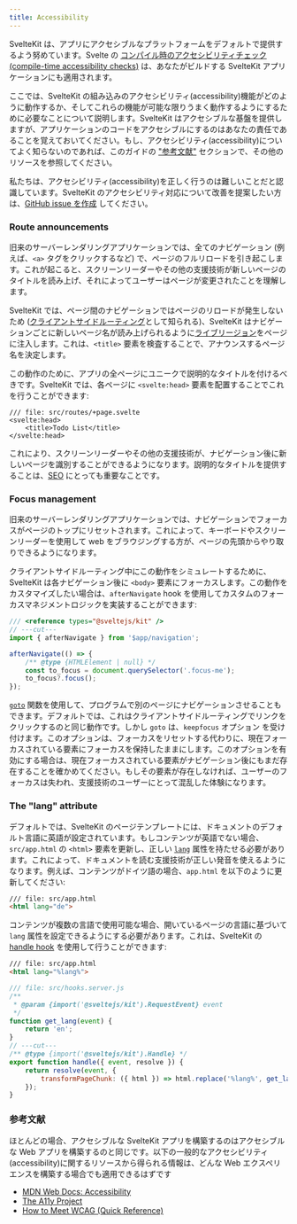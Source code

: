 ```yaml
---
title: Accessibility
---
```


SvelteKit は、アプリにアクセシブルなプラットフォームをデフォルトで提供するよう努めています。Svelte の [コンパイル時のアクセシビリティチェック(compile-time accessibility checks)](https://svelte.jp/docs#accessibility-warnings) は、あなたがビルドする SvelteKit アプリケーションにも適用されます。

ここでは、SvelteKit の組み込みのアクセシビリティ(accessibility)機能がどのように動作するか、そしてこれらの機能が可能な限りうまく動作するようにするために必要なことについて説明します。SvelteKit はアクセシブルな基盤を提供しますが、アプリケーションのコードをアクセシブルにするのはあなたの責任であることを覚えておいてください。もし、アクセシビリティ(accessibility)についてよく知らないのであれば、このガイドの ["参考文献"](/docs/accessibility#further-reading) セクションで、その他のリソースを参照してください。

私たちは、アクセシビリティ(accessibility)を正しく行うのは難しいことだと認識しています。SvelteKit のアクセシビリティ対応について改善を提案したい方は、[GitHub issue を作成](https://github.com/sveltejs/kit/issues) してください。

### Route announcements

旧来のサーバーレンダリングアプリケーションでは、全てのナビゲーション (例えば、`<a>` タグをクリックするなど) で、ページのフルリロードを引き起こします。これが起こると、スクリーンリーダーやその他の支援技術が新しいページのタイトルを読み上げ、それによってユーザーはページが変更されたことを理解します。

SvelteKit では、ページ間のナビゲーションではページのリロードが発生しないため ([クライアントサイドルーティング](/docs/glossary#routing)として知られる)、SvelteKit はナビゲーションごとに新しいページ名が読み上げられるように[ライブリージョン](https://developer.mozilla.org/ja/docs/Web/Accessibility/ARIA/ARIA_Live_Regions)をページに注入します。これは、`<title>` 要素を検査することで、アナウンスするページ名を決定します。

この動作のために、アプリの全ページにユニークで説明的なタイトルを付けるべきです。SvelteKit では、各ページに `<svelte:head>` 要素を配置することでこれを行うことができます:

```svelte
/// file: src/routes/+page.svelte
<svelte:head>
	<title>Todo List</title>
</svelte:head>
```

これにより、スクリーンリーダーやその他の支援技術が、ナビゲーション後に新しいページを識別することができるようになります。説明的なタイトルを提供することは、[SEO](/docs/seo#manual-setup-title-and-meta) にとっても重要なことです。

### Focus management

旧来のサーバーレンダリングアプリケーションでは、ナビゲーションでフォーカスがページのトップにリセットされます。これによって、キーボードやスクリーンリーダーを使用して web をブラウジングする方が、ページの先頭からやり取りできるようになります。

クライアントサイドルーティング中にこの動作をシミュレートするために、SvelteKit は各ナビゲーション後に `<body>` 要素にフォーカスします。この動作をカスタマイズしたい場合は、`afterNavigate` hook を使用してカスタムのフォーカスマネジメントロジックを実装することができます:

```js
/// <reference types="@sveltejs/kit" />
// ---cut---
import { afterNavigate } from '$app/navigation';

afterNavigate(() => {
	/** @type {HTMLElement | null} */
	const to_focus = document.querySelector('.focus-me');
	to_focus?.focus();
});
```

[`goto`](/docs/modules#$app-navigation-goto) 関数を使用して、プログラムで別のページにナビゲーションさせることもできます。デフォルトでは、これはクライアントサイドルーティングでリンクをクリックするのと同じ動作です。しかし `goto` は、`keepfocus` オプション を受け付けます。このオプションは、フォーカスをリセットする代わりに、現在フォーカスされている要素にフォーカスを保持したままにします。このオプションを有効にする場合は、現在フォーカスされている要素がナビゲーション後にもまだ存在することを確かめてください。もしその要素が存在しなければ、ユーザーのフォーカスは失われ、支援技術のユーザーにとって混乱した体験になります。

### The "lang" attribute

デフォルトでは、SvelteKit のページテンプレートには、ドキュメントのデフォルト言語に英語が設定されています。もしコンテンツが英語でない場合、`src/app.html` の `<html>` 要素を更新し、正しい [`lang`](https://developer.mozilla.org/ja/docs/Web/HTML/Global_attributes/lang#accessibility) 属性を持たせる必要があります。これによって、ドキュメントを読む支援技術が正しい発音を使えるようになります。例えば、コンテンツがドイツ語の場合、`app.html` を以下のように更新してください:

```html
/// file: src/app.html
<html lang="de">
```

コンテンツが複数の言語で使用可能な場合、開いているページの言語に基づいて `lang` 属性を設定できるようにする必要があります。これは、SvelteKit の [handle hook](/docs/hooks#server-hooks-handle) を使用して行うことができます:

```html
/// file: src/app.html
<html lang="%lang%">
```

```js
/// file: src/hooks.server.js
/**
 * @param {import('@sveltejs/kit').RequestEvent} event
 */
function get_lang(event) {
	return 'en';
}
// ---cut---
/** @type {import('@sveltejs/kit').Handle} */
export function handle({ event, resolve }) {
	return resolve(event, {
		transformPageChunk: ({ html }) => html.replace('%lang%', get_lang(event))
	});
}
```

### 参考文献

ほとんどの場合、アクセシブルな SvelteKit アプリを構築するのはアクセシブルな Web アプリを構築するのと同じです。以下の一般的なアクセシビリティ(accessibility)に関するリソースから得られる情報は、どんな Web エクスペリエンスを構築する場合でも適用できるはずです

- [MDN Web Docs: Accessibility](https://developer.mozilla.org/en-US/docs/Learn/Accessibility)
- [The A11y Project](https://www.a11yproject.com/)
- [How to Meet WCAG (Quick Reference)](https://www.w3.org/WAI/WCAG21/quickref/)
